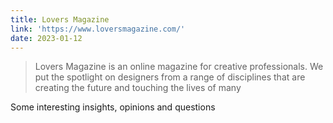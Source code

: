 ```yaml
---
title: Lovers Magazine
link: 'https://www.loversmagazine.com/'
date: 2023-01-12
---
```


> Lovers Magazine is an online magazine for creative professionals. We put the spotlight on designers from a range of disciplines that are creating the future and touching the lives of many

Some interesting insights, opinions and questions
